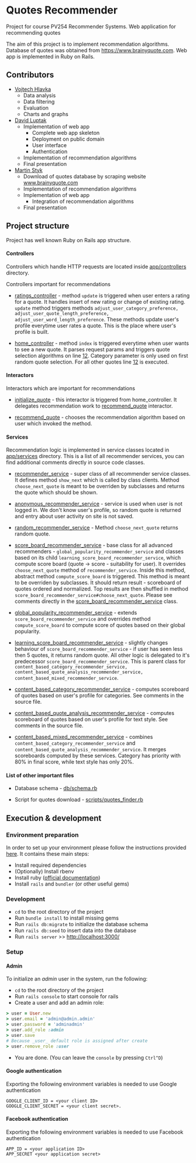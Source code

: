 # Quotes Recommender
Project for course PV254 Recommender Systems. Web application for recommending quotes

The aim of this project is to implement recommendation algorithms. Database of quotes was obtained from https://www.brainyquote.com. 
Web app is implemented in Ruby on Rails.

## Contributors
* [Vojtech Hlavka](https://github.com/vojtechhlavka) 
  * Data analysis
  * Data filtering
  * Evaluation
  * Charts and graphs
* [David Luptak](https://github.com/DavidLuptak) 
  * Implementation of web app
    * Complete web app skeleton
    * Deployment on public domain
    * User interface
    * Authentication
  * Implementation of recommendation algorithms
  * Final presentation
* [Martin Styk](https://github.com/MartinStyk) 
  * Download of quotes database by scraping website www.brainyquote.com
  * Implementation of recommendation algorithms
  * Implementation of web app
    * Integration of recommendation algorithms 
  * Final presentation

## Project structure
Project has well known Ruby on Rails app structure.

#### Controllers
Controllers which handle HTTP requests are located inside [app/controllers](./app/controllers) directory.

Controllers important for recommendations
* [ratings_controller](./app/controllers/ratings_controller.rb) - method ``update`` is triggered when user enters a rating for a quote.  It handles insert of new rating or change of existing rating. ``update``  method triggers methods ``adjust_user_category_preference, adjust_user_quote_length_preference, adjust_user_word_length_preference``. These methods update user's profile everytime user rates a quote. This is the place where user's profile is built.

* [home_controller](./app/controllers/home_controller.rb) - method ``index`` is triggered everytime when user wants to see a new quote. It parses request params and triggers quote selection algorithms on line [12](./app/controllers/home_controller.rb#L12). Category parameter is only used on first random quote selection. For all other quotes line [12](./app/controllers/home_controller.rb#L12) is executed.


#### Interactors
Interactors which are important for recommendations

* [initialize_quote](./app/interactors/initialize_quote.rb) - this interactor is triggered from home_controller. It delegates recommendation work to [recommend_quote](./app/interactors/recommend_quote.rb) interactor.

* [recommend_quote](./app/interactors/recommend_quote.rb) - chooses the recommendation algorithm based on user which invoked the method.

#### Services
Recommendation logic is implemented in service classes located in [app/services](./app/services) directory.
This is a list of all recommender services, you can find additional comments directly in source code classes.

* [recommender_service](./app/services/recommender_service.rb) - super class of all recommender service classes. It defines method ``show_next`` which is called by class clients. Method ``choose_next_quote`` is meant to be overriden by subclasses and returns the quote which should be shown.

* [anonymous_recommender_service](./app/services/anonymous_recommender_service.rb) - service is used when user is not logged in. We don't know user's profile, so random quote is returned and entry about user activity on site is not saved.

* [random_recommender_service](./app/services/random_recommender_service.rb) -  Method ``choose_next_quote`` returns random quote.

* [score_board_recommender_service](./app/services/score_board_recommender_service.rb) - base class for all advanced recommenders - ``global_popularity_recommender_service`` and classes based on its child ``learning_score_board_recommender_service``, which compute score board (quote -> score - suitability for user). It overrides `choose_next_quote` method of ``recommender_service``. Inside this method, abstract method ``compute_score_board`` is triggered. This method is meant to be overriden by subclasses. It should return result - scoreboard of quotes ordered and normalized. Top results are then shuffled in method ``score_board_recommender_service#choose_next_quote``. Please see comments directly in the [score_board_recommender_service](./app/services/score_board_recommender_service.rb) class.

* [global_popularity_recommender_service](./app/services/global_popularity_recommender_service.rb) - extends ``score_board_recommender_service`` and overrides method ``compute_score_board`` to compute score of quotes based on their global popularity.

* [learning_score_board_recommender_service](./app/services/learning_score_board_recommender_service.rb) - slightly changes behaviour of ``score_board_recommender_service`` - if user has seen less then 5 quotes, it returns random quote. All other logic is delegated to it's predecessor ``score_board_recommender_service``. This is parent class for ``content_based_category_recommender_service, content_based_quote_analysis_recommender_service, content_based_mixed_recommender_service``.

* [content_based_category_recommender_service](./app/services/content_based_category_recommender_service.rb) - computes scoreboard of quotes based on user's profile for categories. See comments in the source file.

* [content_based_quote_analysis_recommender_service](./app/services/content_based_quote_analysis_recommender_service.rb
) - computes scoreboard of quotes based on user's profile for text style. See comments in the source file.

* [content_based_mixed_recommender_service](./app/services/content_based_mixed_recommender_service.rb) - combines ``content_based_category_recommender_service`` and  ``content_based_quote_analysis_recommender_service``. It merges scoreboards computed by these services. Category has priority with 80% in final score, while text style has only 20%.

#### List of other important files
* Database schema - [db/schema.rb](./db/schema.rb)

* Script for quotes download - [scripts/quotes_finder.rb](./scripts/quotes_finder.rb)

## Execution & development

### Environment preparation

In order to set up your environment please follow the instructions provided [here](https://github.com/municz/study-materials/wiki/Environment-preparation-%28cs%29). It contains these main steps:

* Install required dependencies
* (Optionally) Install rbenv
* Install ruby ([official documentation](https://www.ruby-lang.org/en/documentation/installation/))
* Install `rails` and `bundler` (or other useful gems)

### Development

* `cd` to the root directory of the project
* Run `bundle install` to install missing gems
* Run `rails db:migrate` to initialize the database schema
* Run `rails db:seed` to insert data into the database
* Run `rails server` >> <http://localhost:3000/>

### Setup

#### Admin

To initialize an _admin_ user in the system, run the following:

* `cd` to the root directory of the project
* Run `rails console` to start console for rails
* Create a user and add an admin role:

```ruby
> user = User.new
> user.email = 'admin@admin.admin'
> user.password = 'adminadmin'
> user.add_role :admin
> user.save
# Because _user_ default role is assigned after create
> user.remove_role :user
```
* You are done. (You can leave the `console` by pressing `Ctrl^D`)

#### Google authentication

Exporting the following environment variables is needed to use Google authentication
```
GOOGLE_CLIENT_ID = <your client ID>
GOOGLE_CLIENT_SECRET = <your client secret>.
```

#### Facebook authentication

Exporting the following environment variables is needed to use Facebook authentication
```
APP_ID = <your application ID>
APP_SECRET <your application secret>
```

